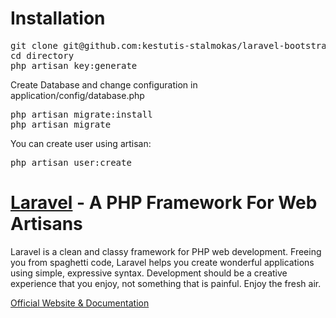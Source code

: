 Installation
============

<pre>
git clone git@github.com:kestutis-stalmokas/laravel-bootstrap.git directory
cd directory
php artisan key:generate
</pre>

Create Database and change configuration in application/config/database.php

<pre>
php artisan migrate:install
php artisan migrate
</pre>

You can create user using artisan:
<pre>
php artisan user:create <email> <password>
</pre>


# [Laravel](http://laravel.com) - A PHP Framework For Web Artisans

Laravel is a clean and classy framework for PHP web development. Freeing you
from spaghetti code, Laravel helps you create wonderful applications using
simple, expressive syntax. Development should be a creative experience that you
enjoy, not something that is painful. Enjoy the fresh air.

[Official Website & Documentation](http://laravel.com)
